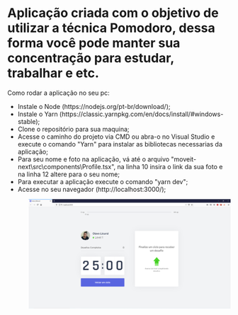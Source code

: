 <h1>Aplicação criada com o objetivo de utilizar a técnica Pomodoro, dessa forma você pode manter sua concentração para estudar, trabalhar e etc.</h1>

Como rodar a aplicação no seu pc:
<ul>
  <li>
  Instale o Node (https://nodejs.org/pt-br/download/);
  </li>
  <li>
  Instale o Yarn (https://classic.yarnpkg.com/en/docs/install/#windows-stable);
  </li>
  <li>
  Clone o repositório para sua maquina;
  </li>
  <li>
  Acesse o caminho do projeto via CMD ou abra-o no Visual Studio e execute o comando "Yarn" para instalar as bibliotecas necessarias da aplicação;
  </li>
  <li>
  Para seu nome e foto na aplicação, vá até o arquivo "moveit-next\src\components\Profile.tsx", na linha 10 insira o link da sua foto e na linha 12 altere para o seu nome;
  </li>
  <li>
  Para executar a aplicação execute o comando "yarn dev";
  </li>
  <li>
  Acesse no seu navegador (http://localhost:3000/);
  </li>
<ul>

<img src="/public/home.PNG">
